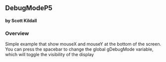 ## DebugModeP5
#### by Scott Kildall



### Overview
Simple example that show mouseX and mouseY at the bottom of the screen. You can press the spacebar to change the global gDebugMode variable, which will toggle the visibility of the display